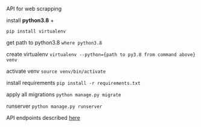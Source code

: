 API for web scrapping

install **python3.8** +

`pip install virtualenv`

get path to python3.8
`where python3.8`

create virtualenv
`virtualenv --python={path to py3.8 from command above} venv`

activate venv
`source venv/bin/activate`

install requirements 
`pip install -r requirements.txt`

apply all migrations
`python manage.py migrate`

runserver
`python manage.py runserver`

API endpoints described [here](https://docs.google.com/document/d/1gs2KC0QnIwbZqEZMtV63iZynLIMRSkpKpOCAMG9Vxas/edit?usp=sharing) 
